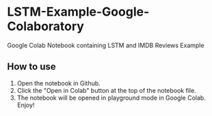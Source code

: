 # LSTM-Example-Google-Colaboratory
Google Colab Notebook containing LSTM and IMDB Reviews Example

## How to use

1. Open the notebook in Github.
2. Click the "Open in Colab" button at the top of the notebook file.
3. The notebook will be opened in playground mode in Google Colab. Enjoy!
